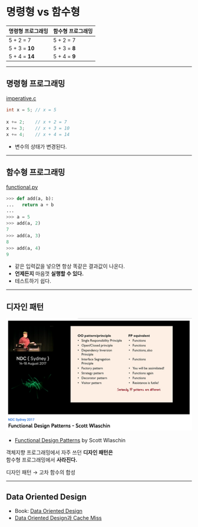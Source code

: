 # 명령형 vs 함수형

| 명령형 프로그래밍 | 함수형 프로그래밍 |
| ----------------- | ----------------- |
| 5 + 2 = 7         | 5 + 2 = 7         |
| 5 + 3 = **10**    | 5 + 3 = **8**     |
| 5 + 4 = **14**    | 5 + 4 = **9**     |

---

## 명령형 프로그래밍

[imperative.c](../src/imperative-vs-functional/imperative.c)

```c
int x = 5; // x = 5

x += 2;    // x + 2 = 7
x += 3;    // x + 3 = 10
x += 4;    // x + 4 = 14
```

- 변수의 상태가 변경된다.

---

## 함수형 프로그래밍

[functional.py](../src/imperative-vs-functional/functional.py)

```py
>>> def add(a, b):
...   return a + b
...
>>> a = 5
>>> add(a, 2)
7
>>> add(a, 3)
8
>>> add(a, 4)
9
```

- 같은 입력값을 넣으면 항상 똑같은 결과값이 나온다.
- **언제든지** 마음껏 **실행할 수 있다.**
- 테스트하기 쉽다.

---

## 디자인 패턴

![](../images/design.patterns.png)
- [Functional Design Patterns](https://youtu.be/srQt1NAHYC0) by Scott Wlaschin

객체지향 프로그래밍에서 자주 쓰던 **디자인 패턴은**  
함수형 프로그래밍에서 **사라진다.**

디자인 패턴 → 고차 함수의 합성

---

## Data Oriented Design

- Book: [Data Oriented Design](https://www.dataorienteddesign.com/dodbook)
- [Data Oriented Design과 Cache Miss](http://rapapa.net/?p=2792)